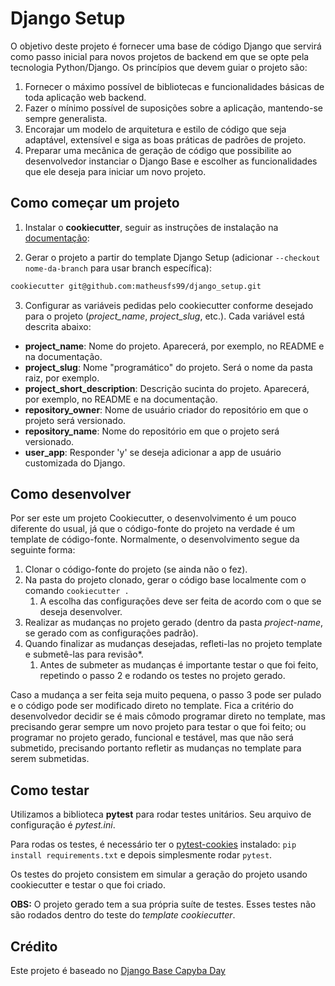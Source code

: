 # Django Setup 

O objetivo deste projeto é fornecer uma base de código Django que servirá como passo inicial para novos projetos de backend em que se opte pela tecnologia Python/Django. Os princípios que devem guiar o projeto são:

1. Fornecer o máximo possível de bibliotecas e funcionalidades básicas de toda aplicação web backend. 
2. Fazer o mínimo possível de suposições sobre a aplicação, mantendo-se sempre generalista.
3. Encorajar um modelo de arquitetura e estilo de código que seja adaptável, extensível e siga as boas práticas de padrões de projeto.
4. Preparar uma mecânica de geração de código que possibilite ao desenvolvedor instanciar o Django Base e escolher as funcionalidades que ele deseja para iniciar um novo projeto.

## Como começar um projeto

1. Instalar o **cookiecutter**, seguir as instruções de instalação na [documentação](https://cookiecutter.readthedocs.io/en/1.7.2/installation.html):

2. Gerar o projeto a partir do template Django Setup (adicionar `--checkout nome-da-branch` para usar branch específica):
```bash
cookiecutter git@github.com:matheusfs99/django_setup.git
```

3. Configurar as variáveis pedidas pelo cookiecutter conforme desejado para o projeto (*project_name*, *project_slug*, etc.). Cada variável está descrita abaixo:

- **project_name**: Nome do projeto. Aparecerá, por exemplo, no README e na documentação.
- **project_slug**: Nome "programático" do projeto. Será o nome da pasta raiz, por exemplo.
- **project_short_description**: Descrição sucinta do projeto. Aparecerá, por exemplo, no README e na documentação.
- **repository_owner**: Nome de usuário criador do repositório em que o projeto será versionado.
- **repository_name**: Nome do repositório em que o projeto será versionado.
- **user_app**: Responder 'y' se deseja adicionar a app de usuário customizada do Django.

## Como desenvolver

Por ser este um projeto Cookiecutter, o desenvolvimento é um pouco diferente do usual, já que o código-fonte do projeto na verdade é um template de código-fonte. Normalmente, o desenvolvimento segue da seguinte forma:

1. Clonar o código-fonte do projeto (se ainda não o fez).
2. Na pasta do projeto clonado, gerar o código base localmente com o comando `cookiecutter .`
    1. A escolha das configurações deve ser feita de acordo com o que se deseja desenvolver.
3. Realizar as mudanças no projeto gerado (dentro da pasta _project-name_, se gerado com as configurações padrão).
4. Quando finalizar as mudanças desejadas, refleti-las no projeto template e submetê-las para revisão*.
    1. Antes de submeter as mudanças é importante testar o que foi feito, repetindo o passo 2 e rodando os testes no projeto gerado. 

Caso a mudança a ser feita seja muito pequena, o passo 3 pode ser pulado e o código pode ser modificado direto no template. Fica a critério do desenvolvedor decidir se é mais cômodo programar direto no template, mas precisando gerar sempre um novo projeto para testar o que foi feito; ou programar no projeto gerado, funcional e testável, mas que não será submetido, precisando portanto refletir as mudanças no template para serem submetidas.

## Como testar

Utilizamos a biblioteca **pytest** para rodar testes unitários. Seu arquivo de configuração é *pytest.ini*.

Para rodas os testes, é necessário ter o [pytest-cookies](https://pytest-cookies.readthedocs.io/en/latest/) instalado: `pip install requirements.txt` e depois simplesmente rodar `pytest`.

Os testes do projeto consistem em simular a geração do projeto usando cookiecutter e testar o que foi criado.

**OBS:** O projeto gerado tem a sua própria suíte de testes. Esses testes não são rodados dentro do teste do *template cookiecutter*.

## Crédito

Este projeto é baseado no [Django Base Capyba Day](https://github.com/rodrigo-capyba/django-base-capybaday)